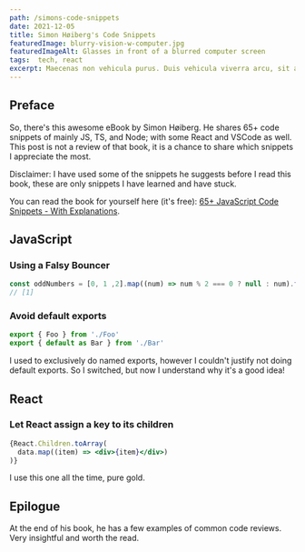 ```yaml
---
path: /simons-code-snippets
date: 2021-12-05
title: Simon Høiberg's Code Snippets
featuredImage: blurry-vision-w-computer.jpg
featuredImageAlt: Glasses in front of a blurred computer screen
tags:  tech, react
excerpt: Maecenas non vehicula purus. Duis vehicula viverra arcu, sit amet pellentesque dolor tincidunt nec.
---
```


## Preface
So, there's this awesome eBook by Simon Høiberg. He shares 65+ code snippets of mainly JS, TS, and Node; with some React and VSCode as well. This post is not a review of that book, it is a chance to share which snippets I appreciate the most.

Disclaimer: I have used some of the snippets he suggests before I read this book, these are only snippets I have learned and have stuck.

You can read the book for yourself here (it's free): [65+ JavaScript Code Snippets - With Explanations](https://simonhoiberg.com/ebooks/65-code-snippets-with-explanations).

## JavaScript
### Using a Falsy Bouncer
```js
const oddNumbers = [0, 1 ,2].map((num) => num % 2 === 0 ? null : num).filter(Boolean)
// [1]
```

### Avoid default exports
```js
export { Foo } from './Foo'
export { default as Bar } from './Bar'
```
I used to exclusively do named exports, however I couldn't justify not doing default exports. So I switched, but now I understand why it's a good idea!

## React
### Let React assign a key to its children
```jsx
{React.Children.toArray(
  data.map((item) => <div>{item}</div>)
)}
```
I use this one all the time, pure gold.

## Epilogue
At the end of his book, he has a few examples of common code reviews. Very insightful and worth the read.